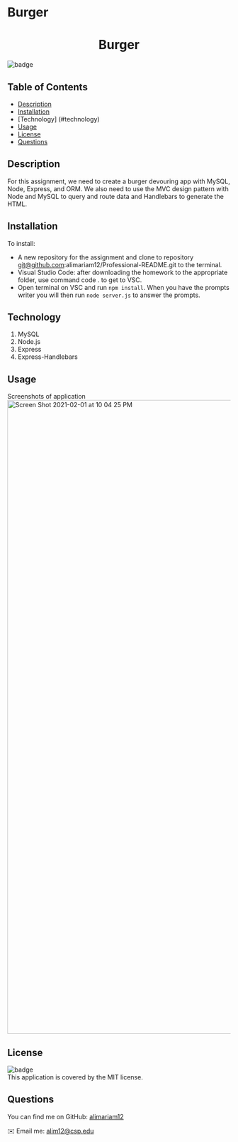 # Burger
<h1 align="center">Burger </h1>
  
  ![badge](https://img.shields.io/badge/license-MIT-green)<br />
 
  ## Table of Contents
  - [Description](#description)
  - [Installation](#installation)
  - [Technology] (#technology)
  - [Usage](#usage)
  - [License](#license)
  - [Questions](#questions)
  
  ## Description
   For this assignment, we need to create a burger devouring app with MySQL, Node, Express, and ORM. We also need to use the MVC design pattern with Node and MySQL to query and route data and Handlebars to generate the HTML.
  ## Installation
  To install:
  - A new repository for the assignment and clone to repository git@github.com:alimariam12/Professional-README.git to the terminal.
  - Visual Studio Code: after downloading the homework to the appropriate folder, use command code . to get to VSC.
  - Open terminal on VSC and run `npm install`. When you have the prompts writer you will then run `node server.js` to answer the prompts.
  ## Technology 
  1. MySQL
  2. Node.js
  3. Express
  4. Express-Handlebars
  ## Usage
  Screenshots of application
  <img width="1427" alt="Screen Shot 2021-02-01 at 10 04 25 PM" src="https://user-images.githubusercontent.com/71665063/106550874-a3940600-64d9-11eb-9fac-b42928522360.png">
  
  ## License
  ![badge](https://img.shields.io/badge/license-MIT-green)
  <br />
  This application is covered by the MIT license. 
 
  ## Questions

  You can find me on GitHub: 
  [alimariam12](https://github.com/alimariam12)
  
  ✉️ Email me: alim12@csp.edu
      
